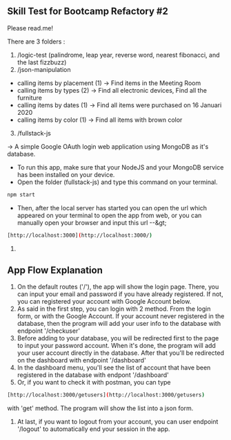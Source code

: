 ## Skill Test for Bootcamp Refactory #2

Please read.me!

There are 3 folders :

1. /logic-test (palindrome, leap year, reverse word, nearest fibonacci, and the last fizzbuzz)
2. /json-manipulation

- calling items by placement (1) → Find items in the Meeting Room
- calling items by types (2) → Find all electronic devices, Find all the furniture
- calling items by dates (1) → Find all items were purchased on 16 Januari 2020
- calling items by color (1) → Find all items with brown color

3. /fullstack-js

→ A simple Google OAuth login web application using MongoDB as it&#39;s database.

- To run this app, make sure that your NodeJS and your MongoDB service has been installed on your device.
- Open the folder (fullstack-js) and type this command on your terminal.

```sh
npm start
```

- Then, after the local server has started you can open the url which appeared on your terminal to open the app from web, or you can manually open your browser and input this url --\&gt;

```sh
[http://localhost:3000](http://localhost:3000/)
```

  1.
## App Flow Explanation

1. On the default routes (&#39;/&#39;), the app will show the login page. There, you can input your email and password if you have already registered. If not, you can registered your account with Google Account below.
2. As said in the first step, you can login with 2 method. From the login form, or with the Google Account. If your account never registered in the database, then the program will add your user info to the database with endpoint &#39;/checkuser&#39;
3. Before adding to your database, you will be redirected first to the page to input your password account. When it&#39;s done, the program will add your user account directly in the database. After that you&#39;ll be redirected on the dashboard with endpoint &#39;/dashboard&#39;
4. In the dashboard menu, you&#39;ll see the list of account that have been registered in the database with endpont &#39;/dashboard&#39;
5. Or, if you want to check it with postman, you can type

```sh
[http://localhost:3000/getusers](http://localhost:3000/getusers)
```

with &#39;get&#39; method. The program will show the list into a json form.

1. At last, if you want to logout from your account, you can user endpoint &#39;/logout&#39; to automatically end your session in the app.
